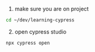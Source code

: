 1. make sure you are on project

```bash
cd ~/dev/learning-cypress
```

2. open cypress studio

```
npx cypress open
```

